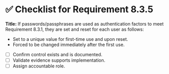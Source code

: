 # ✅ Checklist for Requirement 8.3.5

**Title:** If passwords/passphrases are used as authentication factors to meet Requirement 8.3.1, they are set and reset for each user as follows:
- Set to a unique value for first-time use and upon reset. 
- Forced to be changed immediately after the first use.

- [ ] Confirm control exists and is documented.
- [ ] Validate evidence supports implementation.
- [ ] Assign accountable role.
